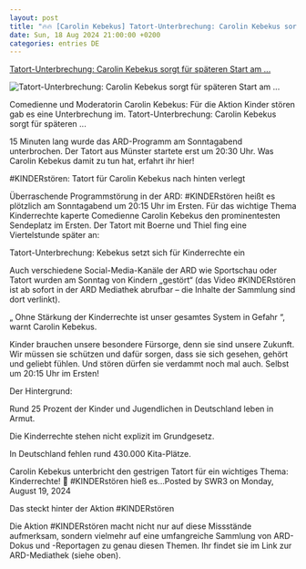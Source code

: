 ```yaml
---
layout: post
title: "🔥🔥 [Carolin Kebekus] Tatort-Unterbrechung: Carolin Kebekus sorgt für späteren Start am ..."
date: Sun, 18 Aug 2024 21:00:00 +0200
categories: entries DE
---
```

[Tatort-Unterbrechung: Carolin Kebekus sorgt für späteren Start am ...](https://www.swr3.de/aktuell/nachrichten/tatort-unterbrechung-carolin-kebekus-kinder-stoeren-100.html)

![Tatort-Unterbrechung: Carolin Kebekus sorgt für späteren Start am ...](https://www.swr3.de/aktuell/nachrichten/1724097334026%2Ccarolin-kebekus-kinder-stoeren-unterbrechung-tatort-100~_v-16x9@2dL_-6c42aff4e68b43c7868c3240d3ebfa29867457da.jpg)

Comedienne und Moderatorin Carolin Kebekus: Für die Aktion Kinder stören gab es eine Unterbrechung im. Tatort-Unterbrechung: Carolin Kebekus sorgt für späteren ...

15 Minuten lang wurde das ARD-Programm am Sonntagabend unterbrochen. Der Tatort aus Münster startete erst um 20:30 Uhr. Was Carolin Kebekus damit zu tun hat, erfahrt ihr hier!

#KINDERstören: Tatort für Carolin Kebekus nach hinten verlegt

Überraschende Programmstörung in der ARD: #KINDERstören heißt es plötzlich am Sonntagabend um 20:15 Uhr im Ersten. Für das wichtige Thema Kinderrechte kaperte Comedienne Carolin Kebekus den prominentesten Sendeplatz im Ersten. Der Tatort mit Boerne und Thiel fing eine Viertelstunde später an:

Tatort-Unterbrechung: Kebekus setzt sich für Kinderrechte ein

Auch verschiedene Social-Media-Kanäle der ARD wie Sportschau oder Tatort wurden am Sonntag von Kindern „gestört“ (das Video #KINDERstören ist ab sofort in der ARD Mediathek abrufbar – die Inhalte der Sammlung sind dort verlinkt).

„ Ohne Stärkung der Kinderrechte ist unser gesamtes System in Gefahr “, warnt Carolin Kebekus.

Kinder brauchen unsere besondere Fürsorge, denn sie sind unsere Zukunft. Wir müssen sie schützen und dafür sorgen, dass sie sich gesehen, gehört und geliebt fühlen. Und stören dürfen sie verdammt noch mal auch. Selbst um 20:15 Uhr im Ersten!

Der Hintergrund:



Rund 25 Prozent der Kinder und Jugendlichen in Deutschland leben in Armut.

Die Kinderrechte stehen nicht explizit im Grundgesetz.

In Deutschland fehlen rund 430.000 Kita-Plätze.

Carolin Kebekus unterbricht den gestrigen Tatort für ein wichtiges Thema: Kinderrechte! 💪 #KINDERstören hieß es...Posted by SWR3 on Monday, August 19, 2024

Das steckt hinter der Aktion #KINDERstören

Die Aktion #KINDERstören macht nicht nur auf diese Missstände aufmerksam, sondern vielmehr auf eine umfangreiche Sammlung von ARD-Dokus und -Reportagen zu genau diesen Themen. Ihr findet sie im Link zur ARD-Mediathek (siehe oben).

